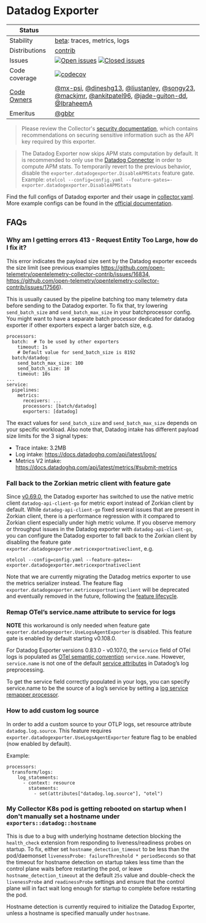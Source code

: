 # Datadog Exporter

<!-- status autogenerated section -->
| Status        |           |
| ------------- |-----------|
| Stability     | [beta]: traces, metrics, logs   |
| Distributions | [contrib] |
| Issues        | [![Open issues](https://img.shields.io/github/issues-search/open-telemetry/opentelemetry-collector-contrib?query=is%3Aissue%20is%3Aopen%20label%3Aexporter%2Fdatadog%20&label=open&color=orange&logo=opentelemetry)](https://github.com/open-telemetry/opentelemetry-collector-contrib/issues?q=is%3Aopen+is%3Aissue+label%3Aexporter%2Fdatadog) [![Closed issues](https://img.shields.io/github/issues-search/open-telemetry/opentelemetry-collector-contrib?query=is%3Aissue%20is%3Aclosed%20label%3Aexporter%2Fdatadog%20&label=closed&color=blue&logo=opentelemetry)](https://github.com/open-telemetry/opentelemetry-collector-contrib/issues?q=is%3Aclosed+is%3Aissue+label%3Aexporter%2Fdatadog) |
| Code coverage | [![codecov](https://codecov.io/github/open-telemetry/opentelemetry-collector-contrib/graph/main/badge.svg?component=exporter_datadog)](https://app.codecov.io/gh/open-telemetry/opentelemetry-collector-contrib/tree/main/?components%5B0%5D=exporter_datadog&displayType=list) |
| [Code Owners](https://github.com/open-telemetry/opentelemetry-collector-contrib/blob/main/CONTRIBUTING.md#becoming-a-code-owner)    | [@mx-psi](https://www.github.com/mx-psi), [@dineshg13](https://www.github.com/dineshg13), [@liustanley](https://www.github.com/liustanley), [@songy23](https://www.github.com/songy23), [@mackjmr](https://www.github.com/mackjmr), [@ankitpatel96](https://www.github.com/ankitpatel96), [@jade-guiton-dd](https://www.github.com/jade-guiton-dd), [@IbraheemA](https://www.github.com/IbraheemA) |
| Emeritus      | [@gbbr](https://www.github.com/gbbr) |

[beta]: https://github.com/open-telemetry/opentelemetry-collector/blob/main/docs/component-stability.md#beta
[contrib]: https://github.com/open-telemetry/opentelemetry-collector-releases/tree/main/distributions/otelcol-contrib
<!-- end autogenerated section -->

> Please review the Collector's [security documentation](https://github.com/open-telemetry/opentelemetry-collector/blob/main/docs/security-best-practices.md), which contains recommendations on securing sensitive information such as the API key required by this exporter.

> The Datadog Exporter now skips APM stats computation by default. It is recommended to only use the [Datadog Connector](https://github.com/open-telemetry/opentelemetry-collector-contrib/tree/main/connector/datadogconnector) in order to compute APM stats.
> To temporarily revert to the previous behavior, disable the `exporter.datadogexporter.DisableAPMStats` feature gate. Example: `otelcol --config=config.yaml --feature-gates=-exporter.datadogexporter.DisableAPMStats`

Find the full configs of Datadog exporter and their usage in [collector.yaml](./examples/collector.yaml). More example configs can be found in the [official documentation](https://docs.datadoghq.com/opentelemetry/setup/collector_exporter/).

## FAQs

### Why am I getting errors 413 - Request Entity Too Large, how do I fix it?

This error indicates the payload size sent by the Datadog exporter exceeds the size limit (see previous examples https://github.com/open-telemetry/opentelemetry-collector-contrib/issues/16834, https://github.com/open-telemetry/opentelemetry-collector-contrib/issues/17566).

This is usually caused by the pipeline batching too many telemetry data before sending to the Datadog exporter. To fix that, try lowering `send_batch_size` and `send_batch_max_size` in your batchprocessor config. You might want to have a separate batch processor dedicated for datadog exporter if other exporters expect a larger batch size, e.g.
```
processors:
  batch:  # To be used by other exporters
    timeout: 1s
    # Default value for send_batch_size is 8192
  batch/datadog:
    send_batch_max_size: 100
    send_batch_size: 10
    timeout: 10s
...
service:
  pipelines:
    metrics:
      receivers: ...
      processors: [batch/datadog]
      exporters: [datadog]
```

The exact values for `send_batch_size` and `send_batch_max_size` depends on your specific workload. Also note that, Datadog intake has different payload size limits for the 3 signal types:
- Trace intake: 3.2MB
- Log intake: https://docs.datadoghq.com/api/latest/logs/
- Metrics V2 intake: https://docs.datadoghq.com/api/latest/metrics/#submit-metrics

### Fall back to the Zorkian metric client with feature gate

Since [v0.69.0](https://github.com/open-telemetry/opentelemetry-collector-contrib/releases/tag/v0.69.0), the Datadog exporter has switched to use the native metric client `datadog-api-client-go` for metric export instead of Zorkian client by default. While `datadog-api-client-go` fixed several issues that are present in Zorkian client, there is a performance regression with it compared to Zorkian client especially under high metric volume. If you observe memory or throughput issues in the Datadog exporter with `datadog-api-client-go`, you can configure the Datadog exporter to fall back to the Zorkian client by disabling the feature gate `exporter.datadogexporter.metricexportnativeclient`, e.g.
```
otelcol --config=config.yaml --feature-gates=-exporter.datadogexporter.metricexportnativeclient
```
Note that we are currently migrating the Datadog metrics exporter to use the metrics serializer instead. The feature flag `exporter.datadogexporter.metricexportnativeclient` will be deprecated and eventually removed in the future, following the [feature lifecycle](https://github.com/open-telemetry/opentelemetry-collector/tree/main/featuregate#feature-lifecycle).

### Remap OTel’s service.name attribute to service for logs

**NOTE** this workaround is only needed when feature gate `exporter.datadogexporter.UseLogsAgentExporter` is disabled. This feature gate is enabled by default starting v0.108.0.

For Datadog Exporter versions 0.83.0 - v0.107.0, the `service` field of OTel logs is populated as [OTel semantic convention](https://opentelemetry.io/docs/specs/semconv/resource/#service) `service.name`. However, `service.name` is not one of the default [service attributes](https://docs.datadoghq.com/logs/log_configuration/pipelines/?tab=service#service-attribute) in Datadog’s log preprocessing.

To get the service field correctly populated in your logs, you can specify service.name to be the source of a log’s service by setting a [log service remapper processor](https://docs.datadoghq.com/logs/log_configuration/pipelines/?tab=service#service-attribute).

[beta]:https://github.com/open-telemetry/opentelemetry-collector#beta
[alpha]:https://github.com/open-telemetry/opentelemetry-collector#alpha
[contrib]:https://github.com/open-telemetry/opentelemetry-collector-releases/tree/main/distributions/otelcol-contrib
[AWS]:https://aws-otel.github.io/docs/partners/datadog

### How to add custom log source

In order to add a custom source to your OTLP logs, set resource attribute `datadog.log.source`. This feature requires `exporter.datadogexporter.UseLogsAgentExporter` feature flag to be enabled (now enabled by default).

Example:
```
processors:
  transform/logs:
    log_statements:
      - context: resource
        statements:
          - set(attributes["datadog.log.source"], "otel")
```

### My Collector K8s pod is getting rebooted on startup when I don't manually set a hostname under `exporters::datadog::hostname`

This is due to a bug with underlying hostname detection blocking the `health_check` extension from responding to liveness/readiness probes on startup. To fix, either set `hostname_detection_timeout` to be less than the pod/daemonset `livenessProbe: failureThreshold * periodSeconds` so that the timeout for hostname detection on startup takes less time than the control plane waits before restarting the pod, or leave `hostname_detection_timeout` at the default `25s` value and double-check the `livenessProbe` and `readinessProbe` settings and ensure that the control plane will in fact wait long enough for startup to complete before restarting the pod.

Hostname detection is currently required to initialize the Datadog Exporter, unless a hostname is specified manually under `hostname`.
